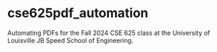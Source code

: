 # cse625pdf_automation
Automating PDFs for the Fall 2024 CSE 625 class at the University of Louisville JB Speed School of Engineering.

